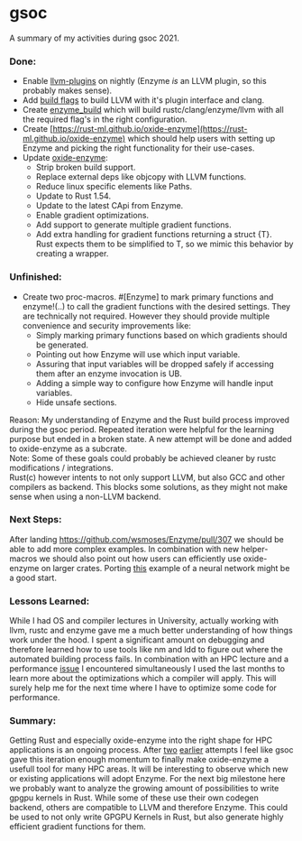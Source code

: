 # gsoc
A summary of my activities during gsoc 2021.

### Done:  
- Enable [llvm-plugins](https://github.com/rust-lang/rust/pull/86267) on nightly (Enzyme _is_ an LLVM plugin, so this probably makes sense).  
- Add [build flags](https://github.com/rust-lang/rust/pull/87297) to build LLVM with it's plugin interface and clang.  
- Create [enzyme\_build](https://github.com/ZuseZ4/enzyme_build/commit/ee84fd20cf47a74581fc8a26ca1713539d529dba) which will build rustc/clang/enzyme/llvm with all the required flag's in the right configuration. 
- Create [https://rust-ml.github.io/oxide-enzyme](https://rust-ml.github.io/oxide-enzyme) which should help users 
        with setting up Enzyme and picking the right functionality for their use-cases.  
- Update [oxide-enzyme](https://github.com/rust-ml/oxide-enzyme):  
    - Strip broken build support.  
    - Replace external deps like objcopy with LLVM functions.  
    - Reduce linux specific elements like Paths.  
    - Update to Rust 1.54.  
    - Update to the latest CApi from Enzyme.  
    - Enable gradient optimizations.  
    - Add support to generate multiple gradient functions.  
    - Add extra handling for gradient functions returning a struct {T}.  
        Rust expects them to be simplified to T, so we mimic this behavior by creating a wrapper.  
 

### Unfinished:  
- Create two proc-macros. #[Enzyme] to mark primary functions and enzyme!(..) to call the gradient functions with the desired settings. They are technically not required. However they should provide multiple convenience and security improvements like:  
  - Simply marking primary functions based on which gradients should be generated.  
  - Pointing out how Enzyme will use which input variable.  
  - Assuring that input variables will be dropped safely if accessing them after an enzyme invocation is UB.  
  - Adding a simple way to configure how Enzyme will handle input variables.  
  - Hide unsafe sections.  

Reason: My understanding of Enzyme and the Rust build process improved during the gsoc period. Repeated iteration were helpful for the learning purpose but ended in a broken state. A new attempt will be done and added to oxide-enzyme as a subcrate.  
Note: Some of these goals could probably be achieved cleaner by rustc modifications / integrations.  
Rust(c) however intents to not only support LLVM, but also GCC and other compilers as backend. This blocks some solutions, as they might not make sense when using a non-LLVM backend.  


### Next Steps:
After landing https://github.com/wsmoses/Enzyme/pull/307 we should be able to add more complex examples.
In combination with new helper-macros we should also point out how users can efficiently use oxide-enzyme on larger crates.
Porting [this](https://github.com/tiberiusferreira/oxide-enzyme/blob/master/src/main.rs) example of a neural network might be a good start.

### Lessons Learned:
While I had OS and compiler lectures in University, actually working with llvm, rustc and enzyme gave me a much better understanding of how things 
work under the hood. I spent a significant amount on debugging and therefore learned how to use tools like nm and ldd 
to figure out where the automated building process fails. 
In combination with an HPC lecture and a performance [issue](https://github.com/rust-lang/rust/issues/85354) I encountered simultaneously 
I used the last months to learn more about the optimizations which a compiler will apply. This will surely help me for the next time
where I have to optimize some code for performance.


### Summary:
Getting Rust and especially oxide-enzyme into the right shape for HPC applications is an ongoing process. 
After [two](https://github.com/tiberiusferreira/oxide-enzyme) [earlier](https://github.com/bytesnake/oxide-enzyme) attempts I feel like gsoc gave this iteration enough momentum to finally make oxide-enzyme a usefull tool for many HPC areas.
It will be interesting to observe which new or existing applications will adopt Enzyme. 
For the next big milestone here we probably want to analyze the growing amount of possibilities to write gpgpu kernels in Rust.
While some of these use their own codegen backend, others are compatible to LLVM and therefore Enzyme. 
This could be used to not only write GPGPU Kernels in Rust, but also generate highly efficient gradient functions for them.
